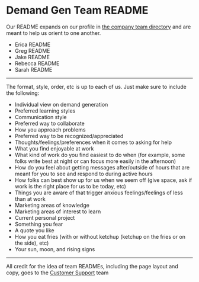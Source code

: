# Demand Gen Team README

Our README expands on our profile in [the company team directory](https://about.sourcegraph.com/handbook/company/team) and are meant to help us orient to one another.

 - Erica README
 - Greg README
 - Jake README
 - Rebecca README
 - Sarah README
---
The format, style, order, etc is up to each of us. Just make sure to include the following:

-   Individual view on demand generation
-   Preferred learning styles
-   Communication style
-   Preferred way to collaborate
-   How you approach problems
-   Preferred way to be recognized/appreciated
-   Thoughts/feelings/preferences when it comes to asking for help
-   What you find enjoyable at work
-   What kind of work do you find easiest to do when (for example, some folks write best at night or can focus more easily in the afternoon)
-   How do you feel about getting messages after/outside of hours that are meant for you to see and respond to during active hours
-   How folks can best show up for us when we seem off (give space, ask if work is the right place for us to be today, etc)
-   Things you are aware of that trigger anxious feelings/feelings of less than at work
-   Marketing areas of knowledge
-   Marketing areas of interest to learn
-   Current personal project
-   Something you fear
-   A quote you like
-   How you eat fries (with or without ketchup (ketchup on the fries or on the side), etc)
-   Your sun, moon, and rising signs
---
All credit for the idea of team READMEs, including the page layout and copy, goes to the [Customer Support](https://about.sourcegraph.com/handbook/support/support-bios) team
